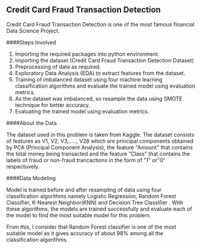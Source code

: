## Credit Card Fraud Transaction Detection
Credit Card Fraud Transaction Detection is one of the most famous financial Data Science Project.

####Steps Involved

1. Importing the required packages into python environment.
2. Importing the dataset (Credit Card Fraud Transaction Detection Dataset)
3. Preprocessing of data as required.
4. Exploratory Data Analysis (EDA) to extract features from the dataset.
5. Training of imbalanced dataset using four machine learning classification algorithms and evaluate the trained model using evaluation metrics.
6. As the dataset was imbalanced, so resample the data using SMOTE technique for better accuracy.
7. Evaluating the trained model using evaluation metrics.

####About the Data

The dataset used in this problem is taken from Kaggle. The dataset consists of features as V1, V2, V3,....., V28 which are principal components obtained by PCA (Principal Component Analysis), the feature "Amount" that contains the total money being transacted and the feature "Class" that contains the labels of fraud or non-fraud trancactions in the form of "1" or"0" respectuvely.

####Data Modeling

Model is trained before and after resampling of data using four classification algorithms namely Logistic Regression, Random Forest Classifier, K-Nearest Neighbor(KNN) and Decision Tree Classifier . With these algorithms, the models are trained successfully and evaluate each of the model to find the most suitable model for this problem.

From this, I consider that Random Forest classifier is one of the most suitable model as it gives accuracy of about 98% among all the classification algorithms.
 
